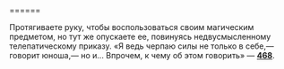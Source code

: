 ======

Протягиваете руку, чтобы воспользоваться своим магическим предметом, но тут же опускаете ее, повинуясь недвусмысленному телепатическому приказу. «Я ведь черпаю силы не только в себе,— говорит юноша,— но и... Впрочем, к чему об этом говорить» — [**468**](#n_468).

